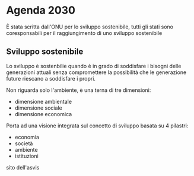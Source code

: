 # Agenda 2030

È stata scritta dall'ONU per lo sviluppo sostenibile, tutti gli stati sono coresponsabili per il raggiungimento di uno sviluppo sostenibile

## Sviluppo sostenibile

Lo sviluppo è sostenbilie quando è in grado di soddisfare i bisogni delle generazioni attuali senza compromettere la possibilità che le generazione future riescano a soddisfare i propri.

Non riguarda solo l'ambiente, è una terna di tre dimensioni:
- dimensione ambientale
- dimensione sociale
- dimensione economica

Porta ad una visione integrata sul concetto di sviluppo basata su 4 pilastri:
- economia
- società
- ambiente
- istituzioni

sito dell'asvis
